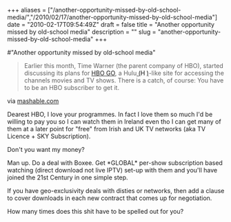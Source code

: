 +++
aliases = ["/another-opportunity-missed-by-old-school-media/","/2010/02/17/another-opportunity-missed-by-old-school-media"]
date = "2010-02-17T09:54:49Z"
draft = false
title = "Another opportunity missed by old-school media"
description = ""
slug = "another-opportunity-missed-by-old-school-media"
+++

#"Another opportunity missed by old-school media"


 <div class="posterous_bookmarklet_entry">
 <blockquote class="posterous_long_quote">Earlier this month, Time Warner (the parent company of HBO), started discussing its plans for <a href="http://www.hbogo.com/#home/" target="_blank">HBO GO</a>, a <span class="blippr-nobr">Hulu<span class="blippr-nobr"><a href="http://www.blippr.com/apps/337063-Hulu" class="blippr-inline-smiley blippr-inline-smiley-05" rel="http://www.blippr.com/apps/337063-Hulu.whtml" target="_blank"><span> (</span><img class="wp-smiley" src="http://netdna.blippr.com/images/inline-face_05.png?1265851550" height="14" alt="Hulu" width="14" /><span>)</span></a></span></span>-like site for accessing the channels movies and TV shows. There is a catch, of course: You have to be an HBO subscriber to get it.</blockquote>

<div class="posterous_quote_citation">via <a href="http://mashable.com/2010/02/16/hbo-go/">mashable.com</a></div>
 <p>Dearest HBO, I love your programmes. In fact I love them so much I'd be willing to pay you so I can watch them in Ireland even tho I can get many of them at a later point for "free" from Irish and UK TV networks (aka TV Licence + SKY Subscription).
</p><p>Don't you want my money?
</p><p>Man up. Do a deal with Boxee. Get *GLOBAL* per-show subscription based watching (direct download not live IPTV) set-up with them and you'll have joined the 21st Century in one simple step.
</p><p>If you have geo-exclusivity deals with disties or networks, then add a clause to cover downloads in each new contract that comes up for negotiation.
</p><p>How many times does this shit have to be spelled out for you?</p></div>
 